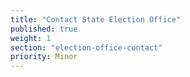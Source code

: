 ```yaml
---
title: "Contact State Election Office"
published: true
weight: 1
section: "election-office-contact"
priority: Minor
---
```


